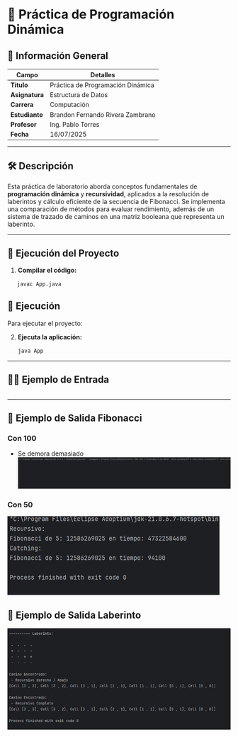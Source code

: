 # 🧠 Práctica de Programación Dinámica

## 📘 Información General

| Campo         | Detalles                                      |
|---------------|-----------------------------------------------|
| **Título**     | Práctica de Programación Dinámica             |
| **Asignatura** | Estructura de Datos                           |
| **Carrera**    | Computación                                   |
| **Estudiante** | Brandon Fernando Rivera Zambrano              |
| **Profesor**   | Ing. Pablo Torres                             |
| **Fecha**      | 16/07/2025                                    |

---

## 🛠️ Descripción

Esta práctica de laboratorio aborda conceptos fundamentales de **programación dinámica** y **recursividad**, aplicados a la resolución de laberintos y cálculo eficiente de la secuencia de Fibonacci. Se implementa una comparación de métodos para evaluar rendimiento, además de un sistema de trazado de caminos en una matriz booleana que representa un laberinto.

---

## 🚀 Ejecución del Proyecto

1. **Compilar el código:**

```bash
   javac App.java
```

## 🚀 Ejecución

Para ejecutar el proyecto:

2. **Ejecuta la aplicación:**
   ```bash
   java App

----
## 🧑‍💻 Ejemplo de Entrada

```plaintext
```
----

## 📌 Ejemplo de Salida Fibonacci

### Con 100
- Se demora demasiado
![img.png](img.png)
### Con 50
![img_1.png](img_1.png)
## 📌 Ejemplo de Salida Laberinto
![img_3.png](img_3.png)
